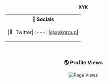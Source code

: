 <p align="center">
  <strong>XYK</strong>
</p>

<table align="center">
<tr><th>👥 Socials</th></tr>
<tr><td>

|<img width="16px" height="16px" src="https://github.com/xykgroup/.github/raw/main/public/logo-twitter.svg" alt="🐥"> Twitter|
:---:
|[@xykgroup](https://twitter.com/xykgroup)|

</td></tr> </table>

<br>

<h3 align="center">🌎 Profile Views</h3>

<p align="center">
    <img src="https://profile-counter.glitch.me/test/count.svg" alt="Page Views">
</p>
